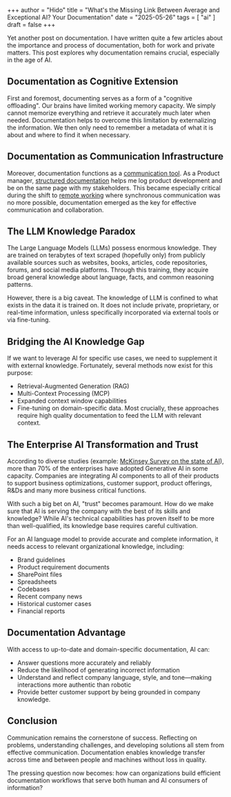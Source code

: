 +++
author = "Hido"
title = "What's the Missing Link Between Average and Exceptional AI? Your Documentation"
date = "2025-05-26"
tags = [
    "ai"
]
draft = false
+++

Yet another post on documentation. I have written quite a few articles about the importance and process of documentation, both for work and private matters. This post explores why documentation remains crucial, especially in the age of AI.

## Documentation as Cognitive Extension

First and foremost, documenting serves as a form of a "cognitive offloading". Our brains have limited working memory capacity. We simply cannot memorize everything and retrieve it accurately much later when needed. Documentation helps to overcome this limitation by externalizing the information. We then only need to remember a metadata of what it is about and where to find it when necessary.

## Documentation as Communication Infrastructure

Moreover, documentation functions as a [communication tool](content/posts/2021-06-08-communication-is-overrated.md).  As a Product manager, [structured documentation](content/posts/2021-02-22-my-journey-on-managing-a-product-and-lessons-learned.md) helps me log product development and be on the same page with my stakeholders. This became especially critical during the shift to [remote working](content/posts/2021-11-01-psychology-of-remote-working-and-16-tips-to-make-it-work.md) where synchronous communication was no more possible, documentation emerged as the key for effective communication and collaboration.

## The LLM Knowledge Paradox

The Large Language Models (LLMs) possess enormous knowledge. They are trained on terabytes of text scraped (hopefully only) from publicly available sources such as websites, books, articles, code repositories, forums, and social media platforms. Through this training, they acquire broad general knowledge about language, facts, and common reasoning patterns. 

However, there is a big caveat. The knowledge of LLM is confined to what exists in the data it is trained on. It does not include private, proprietary, or real-time information, unless specifically incorporated via external tools or via fine-tuning.

## Bridging the AI Knowledge Gap

If we want to leverage AI for specific use cases, we need to supplement it with external knowledge. Fortunately, several methods now exist for this purpose:
- Retrieval-Augmented Generation (RAG)
- Multi-Context Processing (MCP)
- Expanded context window capabilities
- Fine-tuning on domain-specific data.
Most crucially, these approaches require high quality documentation to feed the LLM with relevant context.

## The Enterprise AI Transformation and Trust

According to diverse studies (example: [McKinsey Survey on the state of AI](https://www.mckinsey.com/capabilities/quantumblack/our-insights/the-state-of-ai)), more than 70% of the enterprises have adopted Generative AI in some capacity. Companies are integrating AI components to all of their products to support business optimizations, customer support, product offerings, R&Ds and many more business critical functions. 

With such a big bet on AI, "trust" becomes paramount. How do we make sure that AI is serving the company with the best of its skills and knowledge? While AI's technical capabilities has proven itself to be more than well-qualified, its knowledge base requires careful cultivation. 

For an AI language model to provide accurate and complete information, it needs access to relevant organizational knowledge, including:
- Brand guidelines
- Product requirement documents
- SharePoint files
- Spreadsheets
- Codebases
- Recent company news
- Historical customer cases
- Financial reports


## Documentation Advantage

With access to up-to-date and domain-specific documentation, AI can:
- Answer questions more accurately and reliably
- Reduce the likelihood of generating incorrect information
- Understand and reflect company language, style, and tone—making interactions more authentic than robotic
- Provide better customer support by being grounded in company knowledge.

## Conclusion

Communication remains the cornerstone of success. Reflecting on problems, understanding challenges, and developing solutions all stem from effective communication. Documentation enables knowledge transfer across time and between people and machines without loss in quality.

The pressing question now becomes: how can organizations build efficient documentation workflows that serve both human and AI consumers of information?